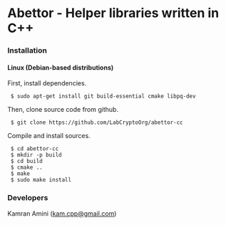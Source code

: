 # Abettor - Helper libraries written in C++

### Installation
#### Linux (Debian-based distributions)
First, install dependencies.

```shell
 $ sudo apt-get install git build-essential cmake libpq-dev
```

Then, clone source code from github.

```shell
 $ git clone https://github.com/LabCryptoOrg/abettor-cc
```

Compile and install sources.

```shell
 $ cd abettor-cc
 $ mkdir -p build
 $ cd build
 $ cmake ..
 $ make
 $ sudo make install
```

### Developers

Kamran Amini  (kam.cpp@gmail.com)
